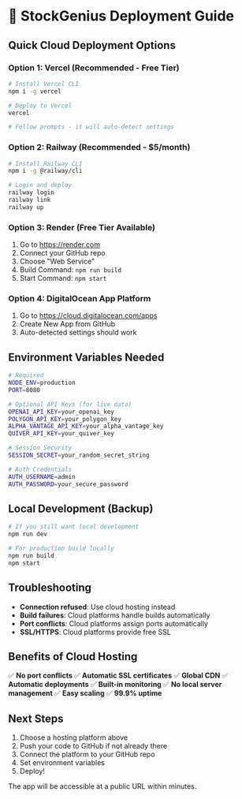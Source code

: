 # 🚀 StockGenius Deployment Guide

## Quick Cloud Deployment Options

### Option 1: Vercel (Recommended - Free Tier)
```bash
# Install Vercel CLI
npm i -g vercel

# Deploy to Vercel
vercel

# Follow prompts - it will auto-detect settings
```

### Option 2: Railway (Recommended - $5/month)
```bash
# Install Railway CLI
npm i -g @railway/cli

# Login and deploy
railway login
railway link
railway up
```

### Option 3: Render (Free Tier Available)
1. Go to https://render.com
2. Connect your GitHub repo
3. Choose "Web Service"
4. Build Command: `npm run build`
5. Start Command: `npm start`

### Option 4: DigitalOcean App Platform
1. Go to https://cloud.digitalocean.com/apps
2. Create New App from GitHub
3. Auto-detected settings should work

## Environment Variables Needed
```bash
# Required
NODE_ENV=production
PORT=8080

# Optional API Keys (for live data)
OPENAI_API_KEY=your_openai_key
POLYGON_API_KEY=your_polygon_key
ALPHA_VANTAGE_API_KEY=your_alpha_vantage_key
QUIVER_API_KEY=your_quiver_key

# Session Security
SESSION_SECRET=your_random_secret_string

# Auth Credentials
AUTH_USERNAME=admin
AUTH_PASSWORD=your_secure_password
```

## Local Development (Backup)
```bash
# If you still want local development
npm run dev

# For production build locally
npm run build
npm start
```

## Troubleshooting
- **Connection refused**: Use cloud hosting instead
- **Build failures**: Cloud platforms handle builds automatically
- **Port conflicts**: Cloud platforms assign ports automatically
- **SSL/HTTPS**: Cloud platforms provide free SSL

## Benefits of Cloud Hosting
✅ **No port conflicts**
✅ **Automatic SSL certificates**
✅ **Global CDN**
✅ **Automatic deployments**
✅ **Built-in monitoring**
✅ **No local server management**
✅ **Easy scaling**
✅ **99.9% uptime**

## Next Steps
1. Choose a hosting platform above
2. Push your code to GitHub if not already there
3. Connect the platform to your GitHub repo
4. Set environment variables
5. Deploy!

The app will be accessible at a public URL within minutes.